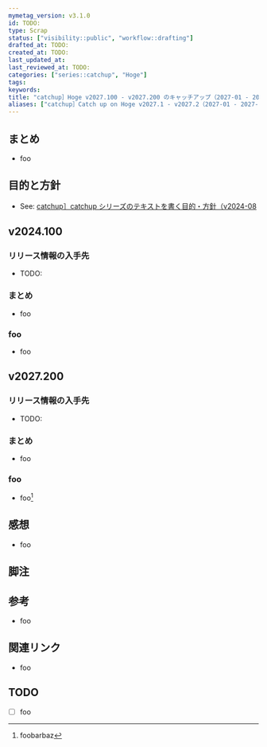 ```yaml
---
mymetag_version: v3.1.0
id: TODO:
type: Scrap
status: ["visibility::public", "workflow::drafting"]
drafted_at: TODO:
created_at: TODO:
last_updated_at:
last_reviewed_at: TODO:
categories: ["series::catchup", "Hoge"]
tags:
keywords:
title: "catchup］Hoge v2027.100 - v2027.200 のキャッチアップ（2027-01 - 2027-07"
aliases: ["catchup］Catch up on Hoge v2027.1 - v2027.2（2027-01 - 2027-07"]
---
```


## まとめ

- foo

## 目的と方針

- See: [catchup］catchup シリーズのテキストを書く目的・方針（v2024-08](./72b2608e-8b0f-4ccd-a366-9093a8d48f2a.md)

## v2024.100

### リリース情報の入手先

- TODO:

### まとめ

- foo

### foo

- foo

## v2027.200

### リリース情報の入手先

- TODO:

### まとめ

- foo

### foo

- foo[^1]

## 感想

- foo

## 脚注

[^1]: foobarbaz

## 参考

- foo

## 関連リンク

- foo

## TODO

- [ ] foo
